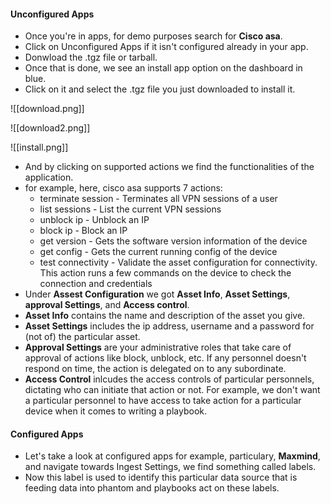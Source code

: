 #### Unconfigured Apps

- Once you're in apps, for demo purposes search for **Cisco asa**.
- Click on Unconfigured Apps if it isn't configured already in your app.
- Donwload the .tgz file or tarball.
- Once that is done, we see an install app option on the dashboard in blue.
- Click on it and select the .tgz file you just downloaded to install it.

![[download.png]]

![[download2.png]]

![[install.png]]

- And by clicking on supported actions we find the functionalities of the application.
- for example, here, cisco asa supports 7 actions:
	- terminate session - Terminates all VPN sessions of a user
	- list sessions - List the current VPN sessions
	- unblock ip - Unblock an IP
	- block ip - Block an IP
	- get version - Gets the software version information of the device
	- get config - Gets the current running config of the device
	- test connectivity - Validate the asset configuration for connectivity. This action runs a few commands on the device to check the connection and credentials
- Under **Assest Configuration** we got **Asset Info**, **Asset Settings**, **approval Settings**, and **Access control**.
- **Asset Info** contains the name and description of the asset you give.
- **Asset Settings** includes the ip address, username and a password for (not of) the particular asset.
- **Approval Settings** are your administrative roles that take care of approval of actions like block, unblock, etc. If any personnel doesn't respond on time, the action is delegated on to any subordinate.
- **Access Control** inlcudes the access controls of particular personnels, dictating who can initiate that action or not. For example, we don't want a particular personnel to have access to take action for a particular device when it comes to writing a playbook.


#### Configured Apps

- Let's take a look at configured apps for example, particulary, **Maxmind**, and navigate towards Ingest Settings, we find something called labels.
- Now this label is used to identify this particular data source that is feeding data into phantom and playbooks act on these labels.

